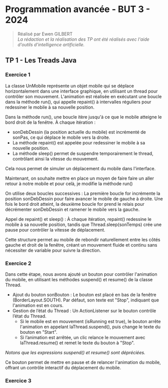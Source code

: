 # Programmation avancée - BUT 3 - 2024
> Réalisé par Ewen GILBERT  
> *La rédaction et la réalisation des TP ont été réalisés avec l'aide d'outils d'intelligence artificielle.*

## TP 1 - Les Treads Java

### Exercice 1
La classe UnMobile représente un objet mobile qui se déplace horizontalement dans une interface graphique, en utilisant un thread pour contrôler son mouvement. L'animation est réalisée en exécutant une boucle dans la méthode run(), qui appelle repaint() à intervalles réguliers pour redessiner le mobile à sa nouvelle position.

Dans la méthode run(), une boucle itère jusqu'à ce que le mobile atteigne le bord droit de la fenêtre. À chaque itération :

- sonDebDessin (la position actuelle du mobile) est incrémenté de sonPas, ce qui déplace le mobile vers la droite.
- La méthode repaint() est appelée pour redessiner le mobile à sa nouvelle position.
- La méthode sleep() permet de suspendre temporairement le thread, contrôlant ainsi la vitesse du mouvement.

Cela nous permet de simuler un déplacement du mobile dans l'interface.

Maintenant, on souhaite mettre en place un moyen de faire faire un aller retour à notre mobile et pour celà, je modifie la méthode run()

On utilise deux boucles successives : La première boucle for incrémente la position sonDebDessin pour faire avancer le mobile de gauche à droite. Une fois le bord droit atteint, la deuxième boucle for prend le relais pour décrémenter sonDebDessin et ramener le mobile vers la gauche.

Appel de repaint() et sleep() : À chaque itération, repaint() redessine le mobile à sa nouvelle position, tandis que Thread.sleep(sonTemps) crée une pause pour contrôler la vitesse de déplacement.

Cette structure permet au mobile de rebondir naturellement entre les côtés gauche et droit de la fenêtre, créant un mouvement fluide et continu sans nécessiter de variable pour suivre la direction.

### Exercice 2

Dans cette étape, nous avons ajouté un bouton pour contrôler l'animation du mobile, en utilisant les méthodes suspend() et resume() de la classe Thread.

- Ajout du bouton sonBouton : Le bouton est placé en bas de la fenêtre (BorderLayout.SOUTH). Par défaut, son texte est "Stop", indiquant que l'animation est en cours.
- Gestion de l’état du Thread : Un ActionListener sur le bouton contrôle l’état du Thread.
  - Si le mobile est en mouvement (isRunning est true), le bouton arrête l'animation en appelant laThread.suspend(), puis change le texte du bouton en "Start".
  - Si l’animation est arrêtée, un clic relance le mouvement avec laThread.resume() et remet le texte du bouton à "Stop".

*Notons que les expressions suspend() et resume() sont dépréciées.*

Ce bouton permet de mettre en pause et de relancer l'animation du mobile, offrant un contrôle interactif du déplacement du mobile.

### Exercice 3

